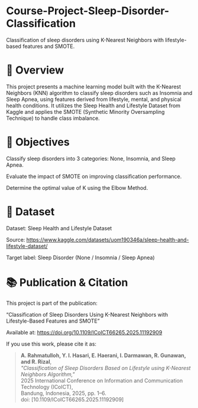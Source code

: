 # Course-Project-Sleep-Disorder-Classification
Classification of sleep disorders using K-Nearest Neighbors with lifestyle-based features and SMOTE.
# 📌 Overview
This project presents a machine learning model built with the K-Nearest Neighbors (KNN) algorithm to classify sleep disorders such as Insomnia and Sleep Apnea, using features derived from lifestyle, mental, and physical health conditions. It utilizes the Sleep Health and Lifestyle Dataset from Kaggle and applies the SMOTE (Synthetic Minority Oversampling Technique) to handle class imbalance.
# 🔬 Objectives
Classify sleep disorders into 3 categories: None, Insomnia, and Sleep Apnea.

Evaluate the impact of SMOTE on improving classification performance.

Determine the optimal value of K using the Elbow Method.
# 📁 Dataset
Dataset: Sleep Health and Lifestyle Dataset

Source: https://www.kaggle.com/datasets/uom190346a/sleep-health-and-lifestyle-dataset/

Target label: Sleep Disorder (None / Insomnia / Sleep Apnea)
# 📚 Publication & Citation
This project is part of the publication:

“Classification of Sleep Disorders Using K-Nearest Neighbors with Lifestyle-Based Features and SMOTE”

Available at: https://doi.org/10.1109/ICoICT66265.2025.11192909

If you use this work, please cite it as: 
> **A. Rahmatulloh, Y. I. Hasari, E. Haerani, I. Darmawan, R. Gunawan, and R. Rizal**,  
> *"Classification of Sleep Disorders Based on Lifestyle using K-Nearest Neighbors Algorithm,"*  
> 2025 International Conference on Information and Communication Technology (ICoICT),  
> Bandung, Indonesia, 2025, pp. 1–6.  
> doi: [10.1109/ICoICT66265.2025.11192909]
